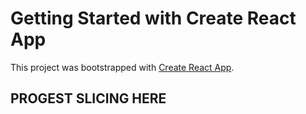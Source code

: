 # Getting Started with Create React App

This project was bootstrapped with [Create React App](https://github.com/facebook/create-react-app).

## PROGEST SLICING HERE